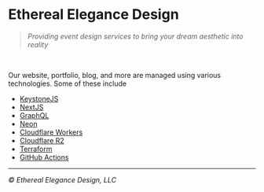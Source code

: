 # Ethereal Elegance Design

<blockquote>
  <i>
    Providing event design services to bring your dream aesthetic into reality
  </i>
</blockquote>

<br />

Our website, portfolio, blog, and more are managed using various technologies. Some of these include

- [KeystoneJS](https://keystonejs.com/)
- [NextJS](https://nextjs.org/)
- [GraphQL](https://graphql.org/)
- [Neon](https://neon.tech)
- [Cloudflare Workers](https://workers.cloudflare.com/)
- [Cloudflare R2](https://www.cloudflare.com/products/r2/)
- [Terraform](https://www.terraform.io/)
- [GitHub Actions](https://github.com/features/actions)

<hr />

<i>&copy; Ethereal Elegance Design, LLC</i>
